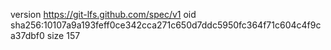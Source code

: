 version https://git-lfs.github.com/spec/v1
oid sha256:10107a9a193feff0ce342cca271c650d7ddc5950fc364f71c604c4f9ca37dbf0
size 157
